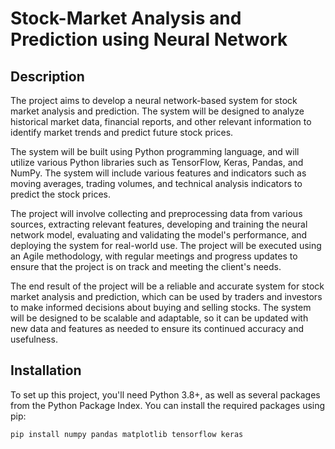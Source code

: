 # Stock-Market Analysis and Prediction using Neural Network

## Description
The project aims to develop a neural network-based system for stock market analysis and prediction. The system will be designed to analyze historical market data, financial reports, and other relevant information to identify market trends and predict future stock prices.

The system will be built using Python programming language, and will utilize various Python libraries such as TensorFlow, Keras, Pandas, and NumPy. The system will include various features and indicators such as moving averages, trading volumes, and technical analysis indicators to predict the stock prices.

The project will involve collecting and preprocessing data from various sources, extracting relevant features, developing and training the neural network model, evaluating and validating the model's performance, and deploying the system for real-world use. The project will be executed using an Agile methodology, with regular meetings and progress updates to ensure that the project is on track and meeting the client's needs.

The end result of the project will be a reliable and accurate system for stock market analysis and prediction, which can be used by traders and investors to make informed decisions about buying and selling stocks. The system will be designed to be scalable and adaptable, so it can be updated with new data and features as needed to ensure its continued accuracy and usefulness.

## Installation
To set up this project, you'll need Python 3.8+, as well as several packages from the Python Package Index. You can install the required packages using pip:

```bash
pip install numpy pandas matplotlib tensorflow keras
